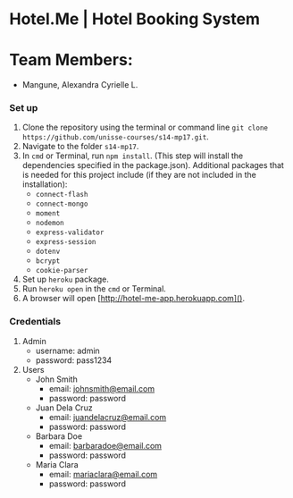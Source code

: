 # Hotel.Me | Hotel Booking System
# Team Members:
* Mangune, Alexandra Cyrielle L.

### Set up
1. Clone the repository using the terminal or command line `git clone https://github.com/unisse-courses/s14-mp17.git`.
2. Navigate to the folder `s14-mp17`.
3. In `cmd` or Terminal, run `npm install`. (This step will install the dependencies specified in the package.json). Additional packages that is needed for this project include (if they are not included in the installation):
    - `connect-flash`
    - `connect-mongo`
    -  `moment`
    - `nodemon`
    - `express-validator`
    - `express-session`
    - `dotenv`
    - `bcrypt`
    - `cookie-parser`
4. Set up `heroku` package.
5. Run `heroku open` in the `cmd` or Terminal.
6. A browser will open [http://hotel-me-app.herokuapp.com]().

### Credentials
1. Admin
    - username: admin
    - password: pass1234
2. Users
    - John Smith
        - email: johnsmith@email.com
        - password: password
    - Juan Dela Cruz
        - email: juandelacruz@email.com
        - password: password
    - Barbara Doe
        - email: barbaradoe@email.com
        - password: password
    - Maria Clara
        - email: mariaclara@email.com
        - password: password
